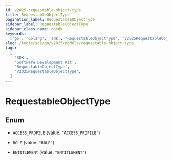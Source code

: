 ```yaml
---
id: v2025-requestable-object-type
title: RequestableObjectType
pagination_label: RequestableObjectType
sidebar_label: RequestableObjectType
sidebar_class_name: gosdk
keywords:
  ['go', 'Golang', 'sdk', 'RequestableObjectType', 'V2025RequestableObjectType']
slug: /tools/sdk/go/v2025/models/requestable-object-type
tags:
  [
    'SDK',
    'Software Development Kit',
    'RequestableObjectType',
    'V2025RequestableObjectType',
  ]
---
```


# RequestableObjectType

## Enum

- `ACCESS_PROFILE` (value: `"ACCESS_PROFILE"`)

- `ROLE` (value: `"ROLE"`)

- `ENTITLEMENT` (value: `"ENTITLEMENT"`)
